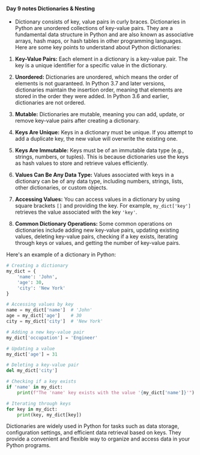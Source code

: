 #### Day 9 notes Dictionaries & Nesting
* Dictionary consists of key, value pairs in curly braces.
Dictionaries in Python are unordered collections of key-value pairs. They are a fundamental data structure in Python and are also known as associative arrays, hash maps, or hash tables in other programming languages. Here are some key points to understand about Python dictionaries:

1. **Key-Value Pairs:** Each element in a dictionary is a key-value pair. The key is a unique identifier for a specific value in the dictionary.

2. **Unordered:** Dictionaries are unordered, which means the order of elements is not guaranteed. In Python 3.7 and later versions, dictionaries maintain the insertion order, meaning that elements are stored in the order they were added. In Python 3.6 and earlier, dictionaries are not ordered.

3. **Mutable:** Dictionaries are mutable, meaning you can add, update, or remove key-value pairs after creating a dictionary.

4. **Keys Are Unique:** Keys in a dictionary must be unique. If you attempt to add a duplicate key, the new value will overwrite the existing one.

5. **Keys Are Immutable:** Keys must be of an immutable data type (e.g., strings, numbers, or tuples). This is because dictionaries use the keys as hash values to store and retrieve values efficiently.

6. **Values Can Be Any Data Type:** Values associated with keys in a dictionary can be of any data type, including numbers, strings, lists, other dictionaries, or custom objects.

7. **Accessing Values:** You can access values in a dictionary by using square brackets `[]` and providing the key. For example, `my_dict['key']` retrieves the value associated with the key `'key'`.

8. **Common Dictionary Operations:** Some common operations on dictionaries include adding new key-value pairs, updating existing values, deleting key-value pairs, checking if a key exists, iterating through keys or values, and getting the number of key-value pairs.

Here's an example of a dictionary in Python:

```python
# Creating a dictionary
my_dict = {
    'name': 'John',
    'age': 30,
    'city': 'New York'
}

# Accessing values by key
name = my_dict['name']  # 'John'
age = my_dict['age']    # 30
city = my_dict['city']  # 'New York'

# Adding a new key-value pair
my_dict['occupation'] = 'Engineer'

# Updating a value
my_dict['age'] = 31

# Deleting a key-value pair
del my_dict['city']

# Checking if a key exists
if 'name' in my_dict:
    print(f"The 'name' key exists with the value '{my_dict['name']}'")

# Iterating through keys
for key in my_dict:
    print(key, my_dict[key])
```

Dictionaries are widely used in Python for tasks such as data storage, configuration settings, and efficient data retrieval based on keys. They provide a convenient and flexible way to organize and access data in your Python programs.